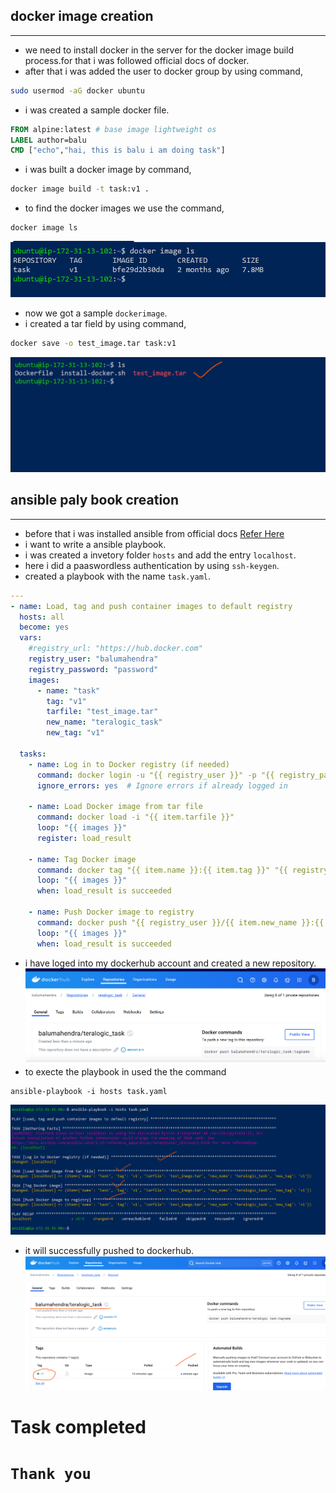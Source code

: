 ## docker image creation
------------------------------------------------------------------------------------------
* we need to install docker in the server for the docker image build process.for that i was followed official docs of docker.
* after that i was added the user to docker group by using command,
```sh
sudo usermod -aG docker ubuntu
```
* i was created a sample docker file.
```Dockerfile
FROM alpine:latest # base image lightweight os
LABEL author=balu
CMD ["echo","hai, this is balu i am doing task"]  
```
* i was built a docker image by command,
```sh
docker image build -t task:v1 .
```
* to find the docker images we use the command,
```
docker image ls
```
![preview](./images/task1.png)
* now we got a sample `dockerimage`.
* i created a tar field by using command,
```sh
docker save -o test_image.tar task:v1
```
![preview](./images/task2.png)
## ansible paly book creation
-----------------------------------------------------------------------------------
* before that i was installed ansible from official docs [Refer Here](https://docs.ansible.com/ansible/latest/installation_guide/installation_distros.html#installing-ansible-on-ubuntu)
* i want to write a ansible playbook.
* i was created a invetory folder `hosts` and add the entry `localhost`.
* here i did a paaswordless authentication by using `ssh-keygen`.
* created a playbook with the name `task.yaml`.
```yaml
---
- name: Load, tag and push container images to default registry
  hosts: all
  become: yes
  vars:
    #registry_url: "https://hub.docker.com"
    registry_user: "balumahendra"  
    registry_password: "password"  
    images:
      - name: "task"
        tag: "v1"
        tarfile: "test_image.tar"
        new_name: "teralogic_task"
        new_tag: "v1"

  tasks:
    - name: Log in to Docker registry (if needed)
      command: docker login -u "{{ registry_user }}" -p "{{ registry_password }}" 
      ignore_errors: yes  # Ignore errors if already logged in

    - name: Load Docker image from tar file
      command: docker load -i "{{ item.tarfile }}"
      loop: "{{ images }}"
      register: load_result

    - name: Tag Docker image
      command: docker tag "{{ item.name }}:{{ item.tag }}" "{{ registry_user }}/{{ item.new_name }}:{{ item.new_tag }}"
      loop: "{{ images }}"
      when: load_result is succeeded

    - name: Push Docker image to registry
      command: docker push "{{ registry_user }}/{{ item.new_name }}:{{ item.new_tag }}"
      loop: "{{ images }}"
      when: load_result is succeeded
```
* i have loged into my dockerhub account and created a new repository.
![preview](./images/task3.png)
* to execte the playbook in used the the command
```
ansible-playbook -i hosts task.yaml 
```
![preview](./images/task4.png)
* it will successfully pushed to dockerhub.
![preview](./images/task5.png)

# Task completed
# `Thank you`




